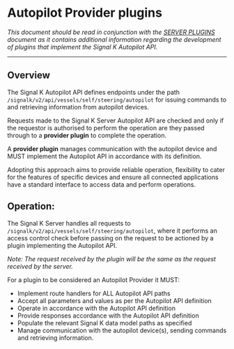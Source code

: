 # Autopilot Provider plugins

_This document should be read in conjunction with the [SERVER PLUGINS](./server_plugin.md) document as it contains additional information regarding the development of plugins that implement the Signal K Autopilot API._

---

## Overview

The Signal K Autopilot API defines endpoints under the path `/signalk/v2/api/vessels/self/steering/autopilot` for issuing commands to and retrieving information from autopilot devices.

Requests made to the Signal K Server Autopilot API are checked and only if the requestor is authorised to perform the operation are they passed through to a **provider plugin** to complete the operation.

A **provider plugin** manages communication with the autopilot device and MUST implement the Autopilot API in accordance with its definition.

Adopting this approach aims to provide reliable operation, flexibility to cater for the features of specific devices and ensure all connected applications have a standard interface to access data and perform operations.


## Operation:

The Signal K Server handles all requests to `/signalk/v2/api/vessels/self/steering/autopilot`, where it performs an access control check before passing on the request to be actioned by a plugin implementing the Autopilot API.

_Note: The request received by the plugin will be the same as the request received by the server._

For a plugin to be considered an Autopilot Provider it MUST:
- Implement route handlers for ALL Autopilot API paths
- Accept all parameters and values as per the Autopilot API definition
- Operate in accordance with the Autopilot API definition 
- Provide responses accordance with the Autopilot API definition
- Populate the relevant Signal K data model paths as specified
- Manage communication with the autopilot device(s), sending commands and retrieving information.

